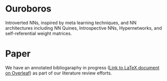 # Ouroboros
Introverted NNs, inspired by meta learning techniques, and NN architectures including NN Quines, Introspective NNs, Hypernetworks, and self-referential weight matrices.

# Paper
We have an annotated bibliogaraphy in progress ([Link to LaTeX document on Overleaf](https://www.overleaf.com/read/mkyktsvwsjqh)) as part of our literature review efforts.
